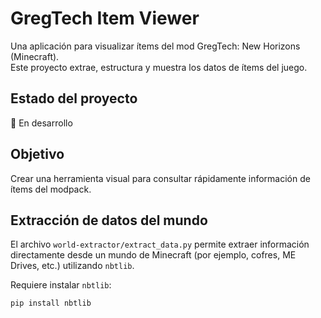 # GregTech Item Viewer

Una aplicación para visualizar ítems del mod GregTech: New Horizons (Minecraft).  
Este proyecto extrae, estructura y muestra los datos de ítems del juego.

## Estado del proyecto

🚧 En desarrollo

## Objetivo

Crear una herramienta visual para consultar rápidamente información de ítems del modpack.

## Extracción de datos del mundo

El archivo `world-extractor/extract_data.py` permite extraer información directamente desde un mundo de Minecraft (por ejemplo, cofres, ME Drives, etc.) utilizando `nbtlib`.

Requiere instalar `nbtlib`:
```bash
pip install nbtlib
